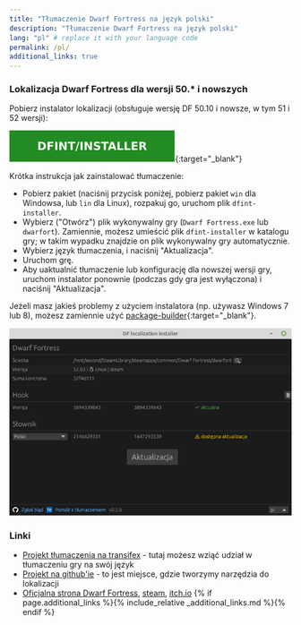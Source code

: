 ```yaml
---
title: "Tłumaczenie Dwarf Fortress na język polski"
description: "Tłumaczenie Dwarf Fortress na język polski"
lang: "pl" # replace it with your language code
permalink: /pl/
additional_links: true
---
```


### Lokalizacja Dwarf Fortress dla wersji 50.* i nowszych

Pobierz instalator lokalizacji (obsługuje wersję DF 50.10 i nowsze, w tym 51 i 52 wersji):

[![dfint/installer](/assets/img/download-button.svg)](https://github.com/dfint/installer/releases/latest){:target="_blank"}

Krótka instrukcja jak zainstalować tłumaczenie:

- Pobierz pakiet (naciśnij przycisk poniżej, pobierz pakiet `win` dla Windowsa, lub `lin` dla Linux), rozpakuj go, uruchom plik `dfint-installer`.
- Wybierz ("Otwórz") plik wykonywalny gry (`Dwarf Fortress.exe` lub `dwarfort`). Zamiennie, możesz umieścić plik `dfint-installer` w katalogu gry; w takim wypadku znajdzie on plik wykonywalny gry automatycznie.
- Wybierz język tłumaczenia, i naciśnij "Aktualizacja".
- Uruchom grę.
- Aby uaktualnić tłumaczenie lub konfigurację dla nowszej wersji gry, uruchom instalator ponownie (podczas gdy gra jest wyłączona) i naciśnij "Aktualizacja".

Jeżeli masz jakieś problemy z użyciem instalatora (np. używasz Windows 7 lub 8), możesz zamiennie użyć [package-builder](https://dfint-package-build.streamlit.app){:target="_blank"}.

![screenshot](screenshot.png)

### Linki

- [Projekt tłumaczenia na transifex](https://app.transifex.com/dwarf-fortress-translation/dwarf-fortress-steam) - tutaj możesz wziąć udział w tłumaczeniu gry na swój język
- [Projekt na github'ie](https://github.com/dfint) - to jest miejsce, gdzie tworzymy narzędzia do lokalizacji
- [Oficjalna strona Dwarf Fortress](https://bay12games.com/dwarves/), [steam](https://store.steampowered.com/app/975370/Dwarf_Fortress/), [itch.io](https://kitfoxgames.itch.io/dwarf-fortress)
{% if page.additional_links %}{% include_relative _additional_links.md %}{% endif %}

